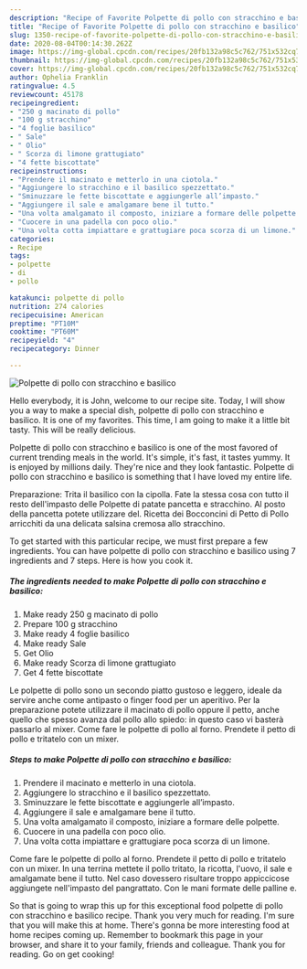 ```yaml
---
description: "Recipe of Favorite Polpette di pollo con stracchino e basilico"
title: "Recipe of Favorite Polpette di pollo con stracchino e basilico"
slug: 1350-recipe-of-favorite-polpette-di-pollo-con-stracchino-e-basilico
date: 2020-08-04T00:14:30.262Z
image: https://img-global.cpcdn.com/recipes/20fb132a98c5c762/751x532cq70/polpette-di-pollo-con-stracchino-e-basilico-recipe-main-photo.jpg
thumbnail: https://img-global.cpcdn.com/recipes/20fb132a98c5c762/751x532cq70/polpette-di-pollo-con-stracchino-e-basilico-recipe-main-photo.jpg
cover: https://img-global.cpcdn.com/recipes/20fb132a98c5c762/751x532cq70/polpette-di-pollo-con-stracchino-e-basilico-recipe-main-photo.jpg
author: Ophelia Franklin
ratingvalue: 4.5
reviewcount: 45178
recipeingredient:
- "250 g macinato di pollo"
- "100 g stracchino"
- "4 foglie basilico"
- " Sale"
- " Olio"
- " Scorza di limone grattugiato"
- "4 fette biscottate"
recipeinstructions:
- "Prendere il macinato e metterlo in una ciotola."
- "Aggiungere lo stracchino e il basilico spezzettato."
- "Sminuzzare le fette biscottate e aggiungerle all’impasto."
- "Aggiungere il sale e amalgamare bene il tutto."
- "Una volta amalgamato il composto, iniziare a formare delle polpette."
- "Cuocere in una padella con poco olio."
- "Una volta cotta impiattare e grattugiare poca scorza di un limone."
categories:
- Recipe
tags:
- polpette
- di
- pollo

katakunci: polpette di pollo 
nutrition: 274 calories
recipecuisine: American
preptime: "PT10M"
cooktime: "PT60M"
recipeyield: "4"
recipecategory: Dinner

---
```



![Polpette di pollo con stracchino e basilico](https://img-global.cpcdn.com/recipes/20fb132a98c5c762/751x532cq70/polpette-di-pollo-con-stracchino-e-basilico-recipe-main-photo.jpg)

Hello everybody, it is John, welcome to our recipe site. Today, I will show you a way to make a special dish, polpette di pollo con stracchino e basilico. It is one of my favorites. This time, I am going to make it a little bit tasty. This will be really delicious.

Polpette di pollo con stracchino e basilico is one of the most favored of current trending meals in the world. It's simple, it's fast, it tastes yummy. It is enjoyed by millions daily. They're nice and they look fantastic. Polpette di pollo con stracchino e basilico is something that I have loved my entire life.

Preparazione: Trita il basilico con la cipolla. Fate la stessa cosa con tutto il resto dell&#39;impasto delle Polpette di patate pancetta e stracchino. Al posto della pancetta potete utilizzare del. Ricetta dei Bocconcini di Petto di Pollo arricchiti da una delicata salsina cremosa allo stracchino.


To get started with this particular recipe, we must first prepare a few ingredients. You can have polpette di pollo con stracchino e basilico using 7 ingredients and 7 steps. Here is how you cook it.

<!--inarticleads1-->

##### The ingredients needed to make Polpette di pollo con stracchino e basilico:

1. Make ready 250 g macinato di pollo
1. Prepare 100 g stracchino
1. Make ready 4 foglie basilico
1. Make ready  Sale
1. Get  Olio
1. Make ready  Scorza di limone grattugiato
1. Get 4 fette biscottate


Le polpette di pollo sono un secondo piatto gustoso e leggero, ideale da servire anche come antipasto o finger food per un aperitivo. Per la preparazione potete utilizzare il macinato di pollo oppure il petto, anche quello che spesso avanza dal pollo allo spiedo: in questo caso vi basterà passarlo al mixer. Come fare le polpette di pollo al forno. Prendete il petto di pollo e tritatelo con un mixer. 

<!--inarticleads2-->

##### Steps to make Polpette di pollo con stracchino e basilico:

1. Prendere il macinato e metterlo in una ciotola.
1. Aggiungere lo stracchino e il basilico spezzettato.
1. Sminuzzare le fette biscottate e aggiungerle all’impasto.
1. Aggiungere il sale e amalgamare bene il tutto.
1. Una volta amalgamato il composto, iniziare a formare delle polpette.
1. Cuocere in una padella con poco olio.
1. Una volta cotta impiattare e grattugiare poca scorza di un limone.


Come fare le polpette di pollo al forno. Prendete il petto di pollo e tritatelo con un mixer. In una terrina mettete il pollo tritato, la ricotta, l&#39;uovo, il sale e amalgamate bene il tutto. Nel caso dovessero risultare troppo appiccicose aggiungete nell&#39;impasto del pangrattato. Con le mani formate delle palline e. 

So that is going to wrap this up for this exceptional food polpette di pollo con stracchino e basilico recipe. Thank you very much for reading. I'm sure that you will make this at home. There's gonna be more interesting food at home recipes coming up. Remember to bookmark this page in your browser, and share it to your family, friends and colleague. Thank you for reading. Go on get cooking!
